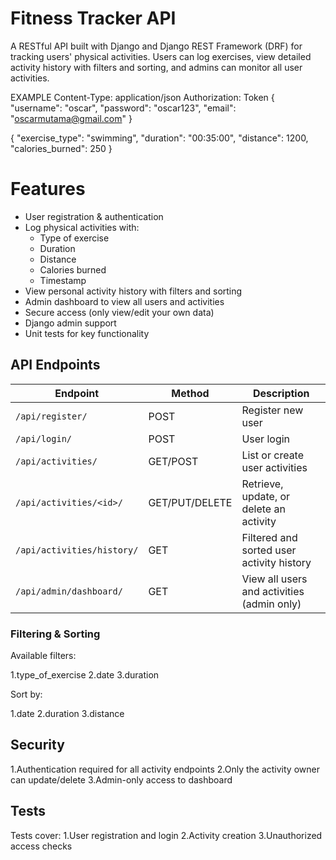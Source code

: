 # Fitness Tracker API

A RESTful API built with Django and Django REST Framework (DRF) for tracking users' physical activities. Users can log exercises, view detailed activity history with filters and sorting, and admins can monitor all user activities.

EXAMPLE
Content-Type: application/json
Authorization: Token
{
  "username": "oscar",
  "password": "oscar123",
  "email": "oscarmutama@gmail.com"
}

{
  "exercise_type": "swimming",
  "duration": "00:35:00",
  "distance": 1200,
  "calories_burned": 250
}



# Features

- User registration & authentication
- Log physical activities with:
  - Type of exercise
  - Duration
  - Distance
  - Calories burned
  - Timestamp
- View personal activity history with filters and sorting
- Admin dashboard to view all users and activities
- Secure access (only view/edit your own data)
- Django admin support
- Unit tests for key functionality

##  API Endpoints

| Endpoint | Method | Description |
|---------|--------|-------------|
| `/api/register/` | POST | Register new user |
| `/api/login/` | POST | User login |
| `/api/activities/` | GET/POST | List or create user activities |
| `/api/activities/<id>/` | GET/PUT/DELETE | Retrieve, update, or delete an activity |
| `/api/activities/history/` | GET | Filtered and sorted user activity history |
| `/api/admin/dashboard/` | GET | View all users and activities (admin only) |

###  Filtering & Sorting
Available filters:

   1.type_of_exercise
   2.date
   3.duration

Sort by:

  1.date
  2.duration
  3.distance

## Security
1.Authentication required for all activity endpoints
2.Only the activity owner can update/delete
3.Admin-only access to dashboard


## Tests
Tests cover:
    1.User registration and login
    2.Activity creation
    3.Unauthorized access checks

